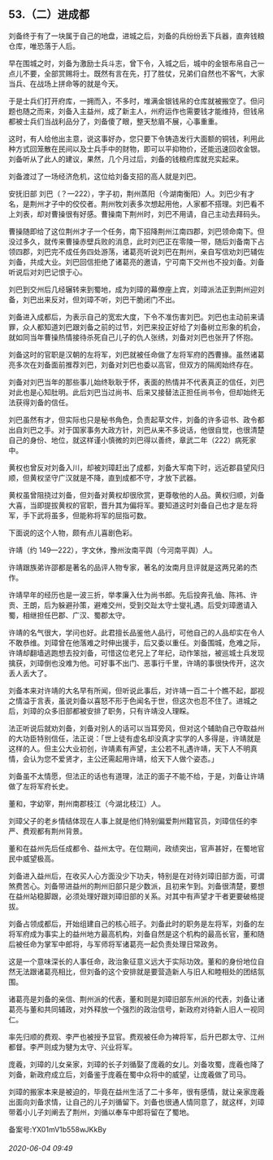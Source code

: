 ## 53.（二）进成都
刘备终于有了一块属于自己的地盘，进城之后，刘备的兵纷纷丢下兵器，直奔钱粮仓库，唯恐落于人后。



早在围城之时，刘备为激励士兵斗志，曾下令，入城之后，城中的金银布帛自己一点儿不要，全部赏赐将士。既然有言在先，打了胜仗，兄弟们自然也不客气，大家当兵、在战场上拼命等的就是今天。



于是士兵们打开府库，一拥而入，不多时，堆满金银钱帛的仓库就被搬空了。但问题也随之而来，刘备入主益州，成了新主人，州府运作也需要钱才能维持，但钱帛都被士兵们当战利品分了，刘备傻了眼，整天愁眉不展，心事重重。



这时，有人给他出主意，说这事好办，您只要下令铸造发行大面额的铜钱，利用此种方式回笼散在民间以及士兵手中的财物，即可以平抑物价，还能迅速回收金银。刘备听从了此人的建议，果然，几个月过后，刘备的钱粮府库就充实起来。



刘备渡过了一场经济危机，这位给刘备支招的高人就是刘巴。



安抚旧部
 刘巴（？—222），字子初，荆州蒸阳（今湖南衡阳）人。刘巴少有才名，是荆州才子中的佼佼者。荆州牧刘表多次想起用他，人家都不搭理。刘巴看不上刘表，却对曹操很有好感。曹操南下荆州时，刘巴不用请，自己主动去拜码头。



曹操随即给了这位荆州才子一个任务，南下招降荆州江南四郡，刘巴领命南下。但没过多久，就传来曹操赤壁兵败的消息，此时刘巴正在零陵一带，随后刘备南下占领四郡，刘巴完不成任务四处游荡，诸葛亮听说刘巴在荆州，亲自写信劝刘巴辅佐刘备，共成大业。刘巴回信拒绝了诸葛亮的邀请，宁可南下交州也不投刘备。刘备听说后对刘巴记恨于心。



刘巴到交州后几经辗转来到蜀地，成为刘璋的幕僚座上宾，刘璋派法正到荆州迎刘备，刘巴出来反对，但刘璋不听，刘巴干脆闭门不出。



刘备进入成都后，为表示自己的宽宏大度，下令不准伤害刘巴。刘巴也主动前来请罪，众人都知道刘巴跟刘备之前的过节，刘巴来投正好给了刘备树立形象的机会，就如同当年曹操热情接待杀死自己儿子的仇人张绣，刘备对刘巴也张开了怀抱。



刘备这时的官职是汉朝的左将军，刘巴就被任命做了左将军府的西曹掾。虽然诸葛亮多次在刘备面前推荐刘巴，刘备对刘巴也委以高官，但双方的隔阂始终存在。



刘备对刘巴当年的那些事儿始终耿耿于怀，表面的热情并不代表真正的信任，刘巴对此也是心知肚明。此后刘巴当过尚书、后来又接替法正担任尚书令，但却始终无法获得刘备的信任。



刘巴虽然有才，但实际也只是秘书角色，负责起草文件，刘备的许多诏书、政令都出自刘巴之手。对于国家事务大政方针，刘巴从来不多说话，他很自觉，也很清楚自己的身份、地位，就这样谨小慎微的刘巴得以善终，章武二年（222）病死家中。



黄权也曾反对刘备入川，却被刘璋赶出了成都，刘备大军南下时，远近郡县望风归顺，但黄权坚守广汉就是不降，直到成都不守，才放下武器。



黄权虽曾阻挠过刘备，但刘备对黄权却很欣赏，更尊敬他的人品。黄权归顺，刘备大喜，当即提拔黄权的官职，晋升其为偏将军。要知道这时刘备自己也才是左将军，手下武将虽多，但能称将军的屈指可数。



下面说的这个人物，颇有点儿喜剧色彩。



许靖（约 149—222），字文休，豫州汝南平舆（今河南平舆）人。



许靖跟族弟许邵都是著名的品评人物专家，著名的汝南月旦评就是这两兄弟的杰作。



许靖早年的经历也是一波三折，举孝廉入仕为尚书郎。先后投奔孔伷、陈祎、许贡、王朗，后为躲避孙策，避难交州，受到交趾太守士燮礼遇。后受刘璋邀请入蜀，相继担任巴郡、广汉、蜀郡太守。



许靖的名气很大，学问也好。此君擅长品鉴他人品行，可他自己的人品却实在令人不敢恭维。刘璋曾在他落难之时伸出援手，后又委以重任。刘备围城，危难之际，许靖却翻墙逃跑想去投刘备，可惜这位老兄上了年纪，动作笨拙，被巡城士兵发现擒获，刘璋倒也没难为他。可好事不出门、恶事行千里，许靖的事很快传开，这次丢人丢大了。



刘备本来对许靖的大名早有所闻，但听说此事后，对许靖一百二十个瞧不起，鄙视之情溢于言表，虽说刘备以喜怒不形于色闻名于世，但这次也忍不住了。进城之后，刘璋的众多旧部都被安排了职务，只有许靖没人理睬。



法正听说后就劝刘备，刘备对别人的话可以当耳旁风，但对这个辅助自己夺取益州的大功臣特别信任，法正说：「世上徒有虚名却没真才实学的人多得是，许靖就是这样的人。但主公大业初创，许靖素有声望，主公若不礼遇许靖，天下人不明真情，会认为您不爱贤才，主公还需起用许靖，给天下人做个姿态。」



刘备虽不太情愿，但法正的话也有道理，法正的面子不能不给，于是，刘备让许靖做了左将军府长史。



董和，字幼宰，荆州南郡枝江（今湖北枝江）人。



刘璋父子的老乡情结体现在人事上就是他们特别偏爱荆州籍官员，刘璋信任的李严、费观都有荆州背景。



董和在益州先后任成都令、益州太守。在位期间，政绩突出，官声甚好，在蜀地官民中威望极高。



刘备进入益州后，在收买人心方面没少下功夫，特别是在对待刘璋旧部方面，可谓煞费苦心。刘备带进益州的荆州旧部只是少数派，且初来乍到。刘备很清楚，要想在益州站稳脚跟，必须处理好跟刘璋旧部的关系。对其中有声望才干者更要破格提拔。



刘备占领成都后，开始组建自己的核心班子。刘备此时的职务是左将军，刘备的左将军府成为事实上的益州地方最高机构，刘备自然是这个机构的最高长官，董和随后被任命为掌军中郎将，与军师将军诸葛亮一起负责处理日常政务。



这是一个意味深长的人事任命，政治象征意义远大于实际功效。董和的身份地位自然无法跟诸葛亮相比，但刘备的这个安排就是要营造新人与旧人和睦相处的团结氛围。



诸葛亮是刘备的亲信、荆州派的代表，董和则是刘璋旧部东州派的代表，刘备让诸葛亮与董和共同辅政，对外释放一个强烈的政治信号，新政府对待新人旧人一视同仁。



率先归顺的费观、李严也被授予显官。费观被任命为裨将军，后升巴郡太守、江州都督。李严则成为犍为太守、兴业将军。



庞羲，刘璋的儿女亲家，刘璋的长子刘循娶了庞羲的女儿。刘备攻蜀，庞羲也降了刘备，新政府成立后，刘备鉴于庞羲在蜀中众将中的威望，让庞羲做了司马。



刘璋的搬家本来是被迫的，毕竟在益州生活了二十多年，很有感情，就让亲家庞羲出面向刘备求情，让自己的儿子刘循留下。刘备也很通人情同意了，就这样，刘璋带着小儿子刘阐去了荆州，刘循以奉车中郎将留在了蜀地。



备案号:YX01mV1b558wJKkBy


###### 2020-06-04 09:49
